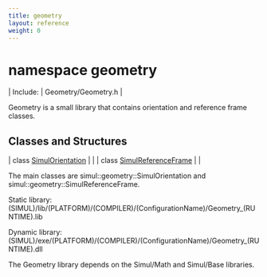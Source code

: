 ```yaml
---
title: geometry
layout: reference
weight: 0
---
```

namespace geometry
===

| Include: | Geometry/Geometry.h |

Geometry is a small library that contains orientation and reference frame classes.<br>


Classes and Structures
---

| class [SimulOrientation](geometry/SimulOrientation) |  |
| class [SimulReferenceFrame](geometry/SimulReferenceFrame) |  |


The main classes are simul::geometry::SimulOrientation and simul::geometry::SimulReferenceFrame.

Static library: (SIMUL)/lib/(PLATFORM)/(COMPILER)/(ConfigurationName)/Geometry_(RUNTIME).lib

Dynamic library: (SIMUL)/exe/(PLATFORM)/(COMPILER)/(ConfigurationName)/Geometry_(RUNTIME).dll

The Geometry library depends on the Simul/Math and Simul/Base libraries.
  

